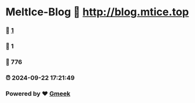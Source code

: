 # MeltIce-Blog :link: http://blog.mtice.top 
### :page_facing_up: [1](http://blog.mtice.top/tag.html) 
### :speech_balloon: 1 
### :hibiscus: 776 
### :alarm_clock: 2024-09-22 17:21:49 
### Powered by :heart: [Gmeek](https://github.com/Meekdai/Gmeek)
